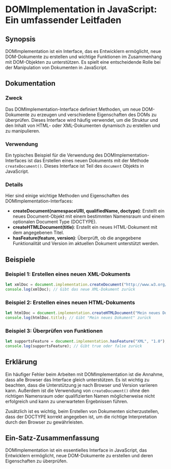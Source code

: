 <!--
Meta Description: # DOMImplementation in JavaScript: Ein umfassender Leitfaden ## Synopsis DOMImplementation ist ein Interface, das es Entwicklern ermöglicht, neue DOM-...
Meta Keywords: und, ist, ein, domimplementation, javascript
-->

# DOMImplementation in JavaScript: Ein umfassender Leitfaden

## Synopsis
DOMImplementation ist ein Interface, das es Entwicklern ermöglicht, neue DOM-Dokumente zu erstellen und wichtige Funktionen im Zusammenhang mit DOM-Objekten zu unterstützen. Es spielt eine entscheidende Rolle bei der Manipulation von Dokumenten in JavaScript.

## Dokumentation
### Zweck
Das DOMImplementation-Interface definiert Methoden, um neue DOM-Dokumente zu erzeugen und verschiedene Eigenschaften des DOMs zu überprüfen. Dieses Interface wird häufig verwendet, um die Struktur und den Inhalt von HTML- oder XML-Dokumenten dynamisch zu erstellen und zu manipulieren.

### Verwendung
Ein typisches Beispiel für die Verwendung des DOMImplementation-Interfaces ist das Erstellen eines neuen Dokuments mit der Methode `createDocument()`. Dieses Interface ist Teil des `document` Objekts in JavaScript.

### Details
Hier sind einige wichtige Methoden und Eigenschaften des DOMImplementation-Interfaces:

- **createDocument(namespaceURI, qualifiedName, doctype)**: Erstellt ein neues Document-Objekt mit einem bestimmten Namensraum und einem optionalen Document Type (DOCTYPE).
- **createHTMLDocument(title)**: Erstellt ein neues HTML-Dokument mit dem angegebenen Titel.
- **hasFeature(feature, version)**: Überprüft, ob die angegebene Funktionalität und Version im aktuellen Dokument unterstützt werden.

## Beispiele
### Beispiel 1: Erstellen eines neuen XML-Dokuments
```javascript
let xmlDoc = document.implementation.createDocument("http://www.w3.org/1999/xhtml", "html", null);
console.log(xmlDoc); // Gibt das neue XML-Dokument zurück
```

### Beispiel 2: Erstellen eines neuen HTML-Dokuments
```javascript
let htmlDoc = document.implementation.createHTMLDocument("Mein neues Dokument");
console.log(htmlDoc.title); // Gibt "Mein neues Dokument" zurück
```

### Beispiel 3: Überprüfen von Funktionen
```javascript
let supportsFeature = document.implementation.hasFeature("XML", "1.0");
console.log(supportsFeature); // Gibt true oder false zurück
```

## Erklärung
Ein häufiger Fehler beim Arbeiten mit DOMImplementation ist die Annahme, dass alle Browser das Interface gleich unterstützen. Es ist wichtig zu beachten, dass die Unterstützung je nach Browser und Version variieren kann. Außerdem ist die Verwendung von `createDocument()` ohne den richtigen Namensraum oder qualifizierten Namen möglicherweise nicht erfolgreich und kann zu unerwarteten Ergebnissen führen. 

Zusätzlich ist es wichtig, beim Erstellen von Dokumenten sicherzustellen, dass der DOCTYPE korrekt angegeben ist, um die richtige Interpretation durch den Browser zu gewährleisten.

## Ein-Satz-Zusammenfassung
DOMImplementation ist ein essentielles Interface in JavaScript, das Entwicklern ermöglicht, neue DOM-Dokumente zu erstellen und deren Eigenschaften zu überprüfen.